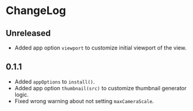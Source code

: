 # ChangeLog

## Unreleased

- Added app option `viewport` to customize initial viewport of the view.

## 0.1.1

- Added `appOptions` to `install()`.
- Added app option `thumbnail(src)` to customize thumbnail generator logic.
- Fixed wrong warning about not setting `maxCameraScale`.
